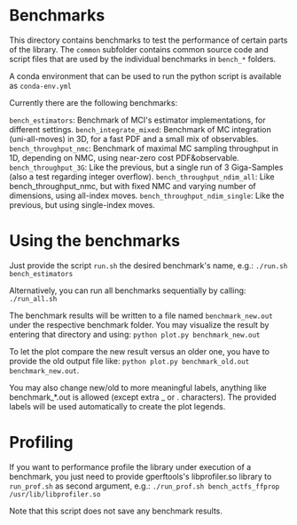 # Benchmarks

This directory contains benchmarks to test the performance of certain parts of the library.
The `common` subfolder contains common source code and script files that are used by the individual benchmarks in `bench_*` folders.

A conda environment that can be used to run the python script is available as `conda-env.yml`

Currently there are the following benchmarks:

   `bench_estimators`: Benchmark of MCI's estimator implementations, for different settings.
   `bench_integrate_mixed`: Benchmark of MC integration (uni-all-moves) in 3D, for a fast PDF and a small mix of observables.
   `bench_throughput_nmc`: Benchmark of maximal MC sampling throughput in 1D, depending on NMC, using near-zero cost PDF&observable.
   `bench_throughput_3G`: Like the previous, but a single run of 3 Giga-Samples (also a test regarding integer overflow).
   `bench_throughput_ndim_all`: Like bench_throughput_nmc, but with fixed NMC and varying number of dimensions, using all-index moves.
   `bench_throughput_ndim_single`: Like the previous, but using single-index moves.

# Using the benchmarks

Just provide the script `run.sh` the desired benchmark's name, e.g.:
   `./run.sh bench_estimators`

Alternatively, you can run all benchmarks sequentially by calling:
   `./run_all.sh`

The benchmark results will be written to a file named `benchmark_new.out` under the respective benchmark folder.
You may visualize the result by entering that directory and using:
   `python plot.py benchmark_new.out`

To let the plot compare the new result versus an older one, you have to provide the old output file like:
   `python plot.py benchmark_old.out benchmark_new.out`.

You may also change new/old to more meaningful labels, anything like benchmark_*.out is allowed (except extra _ or . characters). The
provided labels will be used automatically to create the plot legends.


# Profiling

If you want to performance profile the library under execution of a benchmark,
you just need to provide gperftools's libprofiler.so library to `run_prof.sh` as second argument, e.g.:
   `./run_prof.sh bench_actfs_ffprop /usr/lib/libprofiler.so`

Note that this script does not save any benchmark results.
